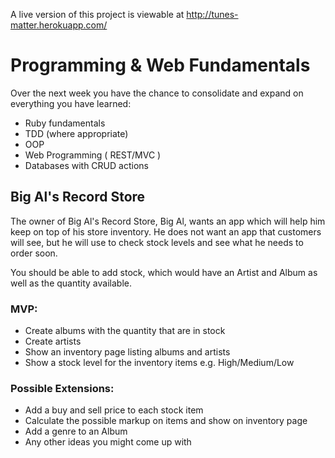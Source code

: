 A live version of this project is viewable at http://tunes-matter.herokuapp.com/

# Programming & Web Fundamentals

Over the next week you have the chance to consolidate and expand on everything you have learned:

- Ruby fundamentals
- TDD (where appropriate)
- OOP
- Web Programming ( REST/MVC )
- Databases with CRUD actions

## Big Al's Record Store

The owner of Big Al's Record Store, Big Al, wants an app which will help him keep on top of his store inventory. He does not want an app that customers will see, but he will use to check stock levels and see what he needs to order soon.

You should be able to add stock, which would have an Artist and Album as well as the quantity available.

### MVP:

- Create albums with the quantity that are in stock
- Create artists
- Show an inventory page listing albums and artists
- Show a stock level for the inventory items e.g. High/Medium/Low

### Possible Extensions:

- Add a buy and sell price to each stock item
- Calculate the possible markup on items and show on inventory page
- Add a genre to an Album
- Any other ideas you might come up with
